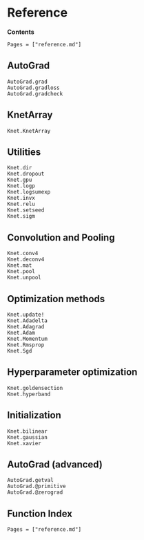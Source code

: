 # Reference

**Contents**

```@contents
Pages = ["reference.md"]
```

## AutoGrad

```@docs
AutoGrad.grad
AutoGrad.gradloss
AutoGrad.gradcheck
```

## KnetArray

```@docs
Knet.KnetArray
```

## Utilities

```@docs
Knet.dir
Knet.dropout
Knet.gpu
Knet.logp
Knet.logsumexp
Knet.invx
Knet.relu
Knet.setseed
Knet.sigm
```

## Convolution and Pooling

```@docs
Knet.conv4
Knet.deconv4
Knet.mat
Knet.pool
Knet.unpool
```

## Optimization methods

```@docs
Knet.update!
Knet.Adadelta
Knet.Adagrad
Knet.Adam
Knet.Momentum
Knet.Rmsprop
Knet.Sgd
```

## Hyperparameter optimization

```@docs
Knet.goldensection
Knet.hyperband
```

## Initialization

```@docs
Knet.bilinear
Knet.gaussian
Knet.xavier
```

## AutoGrad (advanced)

```@docs
AutoGrad.getval
AutoGrad.@primitive
AutoGrad.@zerograd
```

## Function Index

```@index
Pages = ["reference.md"]
```


